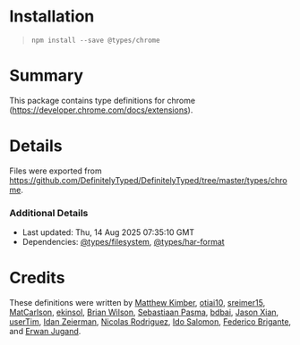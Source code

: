 # Installation
> `npm install --save @types/chrome`

# Summary
This package contains type definitions for chrome (https://developer.chrome.com/docs/extensions).

# Details
Files were exported from https://github.com/DefinitelyTyped/DefinitelyTyped/tree/master/types/chrome.

### Additional Details
 * Last updated: Thu, 14 Aug 2025 07:35:10 GMT
 * Dependencies: [@types/filesystem](https://npmjs.com/package/@types/filesystem), [@types/har-format](https://npmjs.com/package/@types/har-format)

# Credits
These definitions were written by [Matthew Kimber](https://github.com/matthewkimber), [otiai10](https://github.com/otiai10), [sreimer15](https://github.com/sreimer15), [MatCarlson](https://github.com/MatCarlson), [ekinsol](https://github.com/ekinsol), [Brian Wilson](https://github.com/echoabstract), [Sebastiaan Pasma](https://github.com/spasma), [bdbai](https://github.com/bdbai), [Jason Xian](https://github.com/JasonXian), [userTim](https://github.com/usertim), [Idan Zeierman](https://github.com/idan315), [Nicolas Rodriguez](https://github.com/nicolas377), [Ido Salomon](https://github.com/idosal), [Federico Brigante](https://github.com/fregante), and [Erwan Jugand](https://github.com/erwanjugand).
